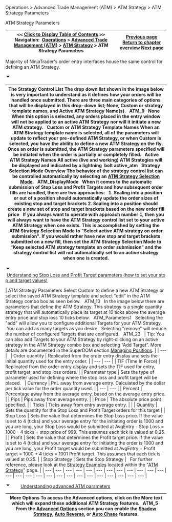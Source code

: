 ﻿


Operations \> Advanced Trade Management (ATM) \> ATM Strategy \> ATM Strategy Parameters






















 ATM Strategy Parameters







| \<\< [Click to Display Table of Contents](atm_strategy_parameters.md) \>\> **Navigation:**     [Operations](operations.md) \> [Advanced Trade Management (ATM)](advanced_trade_management_atm.md) \> [ATM Strategy](atm_strategy.md) \>  ATM Strategy Parameters | [Previous page](atm_strategy.md) [Return to chapter overview](atm_strategy.md) [Next page](atm_strategy_selection_mode.md) |
| --- | --- |














Majority of NinjaTrader's order entry interfaces house the same control for defining an ATM Strategy.


![tog_minus](tog_minus.gif)




| The Strategy Control List The drop down list shown in the image below is very important to understand as it defines how your orders will be handled once submitted. There are three main categories of options that will be displayed in this drop\-down list; None, Custom or strategy template names, and Active ATM Strategy Name(s).   ATM_9   None When this option is selected, any orders placed in the entry window will not be applied to an active ATM Strategy nor will it initiate a new ATM strategy.   Custom or ATM Strategy Template Names When an ATM Strategy template name is selected, all of the parameters will update to reflect your pre\-defined ATM Strategy, or when Custom is selected, you have the ability to define a new ATM Strategy on the fly. Once an order is submitted, the ATM Strategy parameters specified will be initiated when the order is partially or completely filled.   Active ATM Strategy Names All active (live and working) ATM Strategies will be displayed and indicated by a lightning  bolt active_atm   Strategy Selection Mode Overview The behavior of the strategy control list can be controlled automatically by selecting an [ATM Strategy Selection Mode](atm_strategy_selection_mode.md).   ATM_DisplayMode   When it comes to the automatic submission of Stop Loss and Profit Targets and how subsequent order fills are handled, there are two approaches:   1\. Scaling into a position or out of a position should automatically update the order sizes of existing stop and target brackets 2\. Scaling into a position should create a new set of stop and target brackets based on the new order fill price   If you always want to operate with approach number 1, then you will always want to have the ATM Strategy control list set to your active ATM Strategy when one exists. This is accomplished by setting the ATM Strategy Selection Mode to "Select active ATM strategy on order submission". If you would rather have new stop and target brackets submitted on a new fill, then set the ATM Strategy Selection Mode to "Keep selected ATM strategy template on order submission" and the strategy control list will not automatically set to an active strategy when one is created. |
| --- |



![tog_minus](tog_minus.gif)        [Understanding Stop Loss and Profit Target parameters (how to set your stop and target values)](javascript:HMToggle('toggle','UnderstandingStopLossAndProfitTargetParametershowToSetYourStopAndTargetValues','UnderstandingStopLossAndProfitTargetParametershowToSetYourStopAndTargetValues_ICON'))




| ATM Strategy Parameters Select Custom to define a new ATM Strategy or select the saved ATM Strategy template and select "edit" in the ATM Strategy combo box as seen below.   ATM_10   In the image below there are parameters that define the ATM Strategy. This strategy is a single quantity strategy that will automatically place its target at 10 ticks above the average entry price and stop loss 10 ticks below.   ATM_Parameters1   Selecting the "add" will allow you to configure additional Targets for your ATM Strategy.  You can add as many targets as you desire.  Selecting "remove" will reduce the number of configured Targets that are configured.   ATM_23     | Tip: You can also add Targets to your ATM Strategy by right\-clicking on an active strategy in the ATM Strategy combo box and selecting “Add Target”. More details are documented in the SuperDOM section [Managing Positions](managing_positions_superdom.md). | | --- |        | Order quantity | Replicated from the order entry display and sets the initial quantity used for the entry order. | | --- | --- | | TIF (Time In Force) | Replicated from the order entry display and sets the TIF used for entry, profit target, and stop loss orders. | | Parameter type | Sets the type of parameter used for defining where the stop loss and profit target will be placed.      | Currency | PnL away from average entry. Calculated by the dollar per tick value for the order quantity used. | | --- | --- | | Percent | Percentage away from the average entry, based on the average entry price. | | Pips | Pips away from average entry. | | Price | The absolute price point specified. | | Ticks | Ticks away from entry average entry. | | | Quantity | Sets the quantity for the Stop Loss and Profit Target orders for this target | | Stop Loss | Sets the value that determines the Stop Loss price. If the value is set to 4 (ticks) and your average entry for the initiating order is 1000 and you are long, your Stop Loss would be submitted at AvgEntry \- Stop Loss \= 1000 \- 4 ticks \= stop price of 999\. This assumes each tick is valued at 0\.25\. | | Profit | Sets the value that determines the Profit target price. If the value is set to 4 (ticks) and your average entry for initiating the order is 1000 and you are long, your Profit target would be submitted at AvgEntry \+ Profit target \= 1000 \+ 4 ticks \= 1001 Profit target. This assumes that each tick is valued at 0\.25\. | | Stop Strategy | Sets the Stop Strategy |      For further reference, please look at the [Strategy Examples](tutorial_atm_strategy_example_.md) located within the "[ATM Strategy](atm_strategy.md)" page. |
| --- | --- | --- | --- | --- | --- | --- | --- | --- | --- | --- | --- | --- | --- | --- | --- | --- | --- | --- | --- | --- | --- | --- | --- | --- | --- |



![tog_minus](tog_minus.gif)        [Understanding advanced ATM parameters](javascript:HMToggle('toggle','UnderstandingAdvancedAtmParameters','UnderstandingAdvancedAtmParameters_ICON'))




| More Options To access the Advanced options, click on the More text which will expand these additional ATM Strategy features.   ATM_5   From the [Advanced Options](advanced_options.md) section you can enable the [Shadow Strategy](shadow_strategy.md), [Auto Reverse](auto_reverse.md), or [Auto Chase](auto_chase.md) features. |
| --- |










